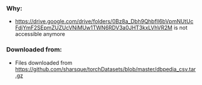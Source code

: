 ### Why:
* https://drive.google.com/drive/folders/0Bz8a_Dbh9Qhbfll6bVpmNUtUcFdjYmF2SEpmZUZUcVNiMUw1TWN6RDV3a0JHT3kxLVhVR2M is not accessible anymore

### Downloaded from:
* Files downloaded from https://github.com/sharsque/torchDatasets/blob/master/dbpedia_csv.tar.gz

